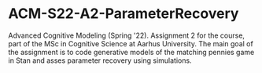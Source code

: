# ACM-S22-A2-ParameterRecovery
 Advanced Cognitive Modeling (Spring '22). Assignment 2 for the course, part of the MSc in Cognitive Science at Aarhus University. The main goal of the assignment is to code generative models of the matching pennies game in Stan and asses parameter recovery using simulations.
